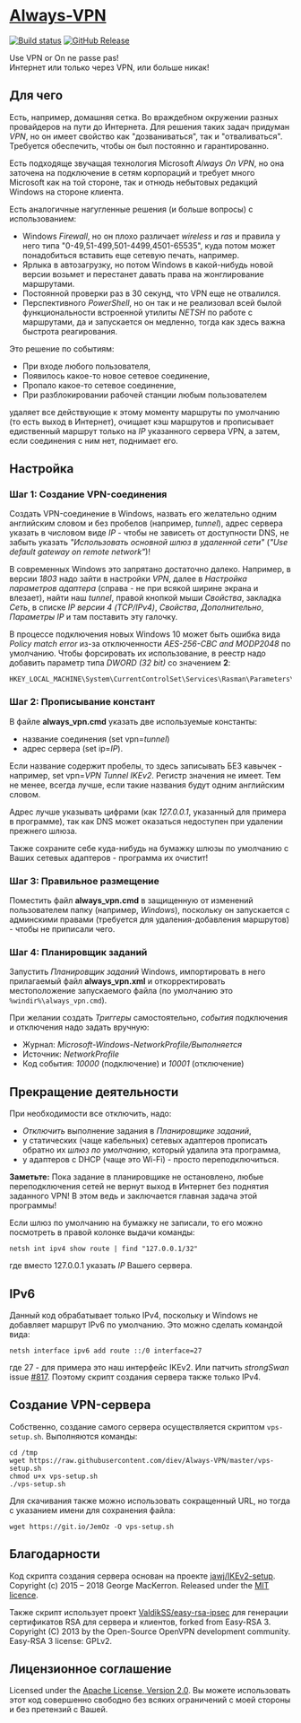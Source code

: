 # [Always-VPN]

[![Build status]][appveyor]
[![GitHub Release]][releases]

Use VPN or On ne passe pas!  
Интернет или только через VPN, или больше никак!

## Для чего

Есть, например, домашняя сетка. Во враждебном окружении разных провайдеров 
на пути до Интернета. Для решения таких задач придуман *VPN*, но он имеет 
свойство как "дозваниваться", так и "отваливаться". Требуется обеспечить, 
чтобы он был постоянно и гарантированно.

Есть подходяще звучащая технология Microsoft *Always On VPN*, но она 
заточена на подключение в сетям корпораций и требует много Microsoft как 
на той стороне, так и отнюдь небытовых редакций Windows на стороне клиента.

Есть аналогичные нагугленные решения (и больше вопросы) с использованием:

* Windows *Firewall*, но он плохо различает *wireless* и *ras* и правила 
у него типа "0-49,51-499,501-4499,4501-65535", куда потом может 
понадобиться вставить еще сетевую печать, например.
* Ярлыка в автозагрузку, но потом Windows в какой-нибудь новой версии 
возьмет и перестанет давать права на жонглирование маршрутами.
* Постоянной проверки раз в 30 секунд, что VPN еще не отвалился.
* Перспективного *PowerShell*, но он так и не реализовал всей былой 
функциональности встроенной утилиты *NETSH* по работе с маршрутами, 
да и запускается он медленно, тогда как здесь важна быстрота 
реагирования.

Это решение по событиям:

* При входе любого пользователя,
* Появилось какое-то новое сетевое соединение,
* Пропало какое-то сетевое соединение,
* При разблокировании рабочей станции любым пользователем

удаляет все действующие к этому моменту маршруты по умолчанию (то есть 
выход в Интернет), очищает кэш маршрутов и прописывает едиственный маршрут 
только на *IP* указанного сервера VPN, а затем, если соединения с ним нет, 
поднимает его.

## Настройка

### Шаг 1: Создание VPN-соединения

Создать VPN-соединение в Windows, назвать его желательно одним английским
словом и без пробелов (например, *tunnel*), адрес сервера указать в числовом 
виде *IP* - чтобы не зависеть от доступности DNS, не забыть указать 
*"Использовать основной шлюз в удаленной сети"* 
(*"Use default gateway on remote network"*)!

В современных Windows это запрятано достаточно далеко. 
Например, в версии *1803* надо зайти в настройки *VPN*, далее в *Настройка 
параметров адаптера* (справа - не при всякой ширине экрана и влезает), 
найти наш *tunnel*, правой кнопкой мыши *Свойства*, закладка *Сеть*, 
в списке *IP версии 4 (TCP/IPv4)*, *Свойства*, *Дополнительно*, 
*Параметры IP* и там поставить эту галочку.

В процессе подключения новых Windows 10 может быть ошибка вида 
*Policy match error* из-за отключенности *AES-256-CBC and MODP2048* 
по умолчанию. Чтобы форсировать их использование, в реестр надо добавить 
параметр типа *DWORD (32 bit)* со значением **2**:

    HKEY_LOCAL_MACHINE\System\CurrentControlSet\Services\Rasman\Parameters\NegotiateDH2048_AES256

### Шаг 2: Прописывание констант

В файле **always_vpn.cmd** указать две используемые константы:

* название соединения (set vpn=*tunnel*) 
* адрес сервера (set ip=*IP*).

Если название содержит пробелы, то здесь записывать БЕЗ кавычек - например, 
set vpn=*VPN Tunnel IKEv2*. Регистр значения не имеет. Тем не менее, 
всегда лучше, если такие названия будут одним английским словом.

Адрес лучше указывать цифрами (как *127.0.0.1*, указанный для примера в 
программе), так как DNS может оказаться недоступен при удалении прежнего 
шлюза. 

Также сохраните себе куда-нибудь на бумажку шлюзы по умолчанию с Ваших 
сетевых адаптеров - программа их очистит!

### Шаг 3: Правильное размещение

Поместить файл **always_vpn.cmd** в защищенную от изменений пользователем 
папку (например, *Windows*), поскольку он запускается с админскими правами
(требуется для удаления-добавления маршрутов) - чтобы не приписали чего.

### Шаг 4: Планировщик заданий

Запустить *Планировщик заданий* Windows, импортировать в него прилагаемый 
файл **always_vpn.xml** и откорректировать местоположение запускаемого 
файла (по умолчанию это `%windir%\always_vpn.cmd`).

При желании создать *Триггеры* самостоятельно, *события* подключения и 
отключения надо задать вручную:

* Журнал: *Microsoft-Windows-NetworkProfile/Выполняется*
* Источник: *NetworkProfile*
* Код события: *10000* (подключение) и *10001* (отключение)

## Прекращение деятельности

При необходимости все отключить, надо:

* *Отключить* выполнение задания в *Планировщике заданий*, 
* у статических (чаще кабельных) сетевых адаптеров прописать обратно 
их *шлюз по умолчанию*, который удалила эта программа, 
* у адаптеров с DHCP (чаще это Wi-Fi) - просто переподключиться.

**Заметьте:** Пока задание в планировщике не остановлено, любые 
переподключения сетей не вернут выход в Интернет без поднятия заданного 
VPN! В этом ведь и заключается главная задача этой программы!

Если шлюз по умолчанию на бумажку не записали, то его можно посмотреть 
в правой колонке выдачи команды:

    netsh int ipv4 show route | find "127.0.0.1/32"

где вместо 127.0.0.1 указать *IP* Вашего сервера.

## IPv6

Данный код обрабатывает только IPv4, поскольку и Windows не добавляет 
маршрут IPv6 по умолчанию. Это можно сделать командой вида:

    netsh interface ipv6 add route ::/0 interface=27

где 27 - для примера это наш интерфейс IKEv2.
Или патчить *strongSwan* issue [#817](https://wiki.strongswan.org/issues/817).
Поэтому скрипт создания сервера также только IPv4.

## Создание VPN-сервера

Собственно, создание самого сервера осуществляется скриптом `vps-setup.sh`.
Выполняются команды:

    cd /tmp
    wget https://raw.githubusercontent.com/diev/Always-VPN/master/vps-setup.sh
    chmod u+x vps-setup.sh
    ./vps-setup.sh

Для скачивания также можно использовать сокращенный URL, но тогда с указанием
имени для сохранения файла:

    wget https://git.io/JemOz -O vps-setup.sh

## Благодарности

Код скрипта создания сервера основан на проекте [jawj/IKEv2-setup].
Copyright (c) 2015 – 2018 George MacKerron.
Released under the [MIT licence].

Также скрипт использует проект [ValdikSS/easy-rsa-ipsec] для генерации
сертификатов RSA для сервера и клиентов, forked from Easy-RSA 3.
Copyright (C) 2013 by the Open-Source OpenVPN development community.
Easy-RSA 3 license: GPLv2.

## Лицензионное соглашение

Licensed under the [Apache License, Version 2.0].
Вы можете использовать этот код совершенно свободно без всяких ограничений 
с моей стороны и без претензий с Вашей.

[Wiki]: https://github.com/diev/Always-VPN/wiki
[Идеи]: https://github.com/diev/Always-VPN/projects/1
[Issues]: https://github.com/diev/Always-VPN/issues
[releases]: https://github.com/diev/Always-VPN/releases/latest

[CHANGELOG]: CHANGELOG.md
[Apache License, Version 2.0]: LICENSE
[MIT licence]: http://opensource.org/licenses/mit-license

[jawj/IKEv2-setup]: https://github.com/jawj/IKEv2-setup
[ValdikSS/easy-rsa-ipsec]: https://github.com/ValdikSS/easy-rsa-ipsec 
[Always-VPN]: http://diev.github.io/Always-VPN

[appveyor]: https://ci.appveyor.com/project/diev/always-vpn

[Build status]: https://ci.appveyor.com/api/projects/status/bq1u869v35o09nai?svg=true
[GitHub Release]: https://img.shields.io/github/release/diev/Always-VPN.svg

